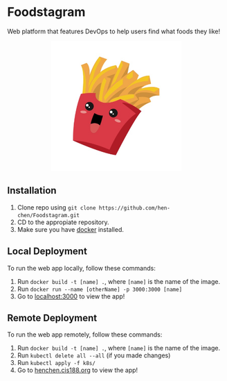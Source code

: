 # Foodstagram

Web platform that features DevOps to help users find what foods they like!

<p align="center">
  <img src="https://github.com/hen-chen/Foodstagram/blob/main/fries.jpeg" width="300px"/>
</p>

## Installation

1. Clone repo using `git clone https://github.com/hen-chen/Foodstagram.git`
2. CD to the appropiate repository.
3. Make sure you have [docker](https://docs.docker.com/get-docker/) installed.

## Local Deployment

To run the web app locally, follow these commands:

1. Run `docker build -t [name] .`, where `[name]` is the name of the image.
2. Run `docker run --name [otherName] -p 3000:3000 [name]`
3. Go to [localhost:3000](localhost:3000) to view the app!

## Remote Deployment

To run the web app remotely, follow these commands:

1. Run `docker build -t [name] .`, where `[name]` is the name of the image.
2. Run `kubectl delete all --all` (if you made changes)
3. Run `kubectl apply -f k8s/`
4. Go to [henchen.cis188.org](https://henchen.cis188.org) to view the app!
